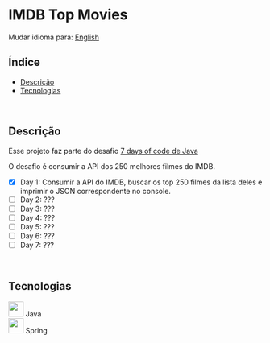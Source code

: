 # IMDB Top Movies

Mudar idioma para: [English](./README.md)

## Índice

* [Descrição](#descrição)
* [Tecnologias](#tecnologias)

<br>

## Descrição

Esse projeto faz parte do desafio [7 days of code de Java](https://7daysofcode.io/matricula/java)

O desafio é consumir a API dos 250 melhores filmes do IMDB.

- [x] Day 1: Consumir a API do IMDB, buscar os top 250 filmes da lista deles e imprimir o JSON correspondente no console.
- [ ] Day 2: ???
- [ ] Day 3: ???
- [ ] Day 4: ???
- [ ] Day 5: ???
- [ ] Day 6: ???
- [ ] Day 7: ???

<br/>

## Tecnologias

            
<div>
  <img src="https://cdn.jsdelivr.net/gh/devicons/devicon/icons/java/java-original.svg" width=30px/>
  Java
</div>

<div>
  <img src="https://cdn.jsdelivr.net/gh/devicons/devicon/icons/spring/spring-original.svg" width=30px/>
  Spring
</div>          
